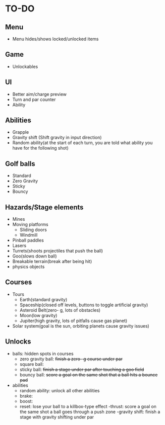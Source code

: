 # TO-DO
## Menu
- Menu hides/shows locked/unlocked items

## Game
- Unlockables

## UI
- Better aim/charge preview
- Turn and par counter
- Ability

## Abilities
- Grapple
- Gravity shift (Shift gravity in input direction)
- Random ability(at the start of each turn, you are told what ability you have for the following shot)

## Golf balls
- Standard
- Zero Gravity
- Sticky
- Bouncy

## Hazards/Stage elements
- Mines
- Moving platforms
	- Sliding doors
	- Windmill
- Pinball paddles
- Lasers
- Turrets(shoots projectiles that push the ball)
- Goo(slows down ball)
- Breakable terrain(break after being hit)
- physics objects

## Courses
- Tours
	- Earth(standard gravity)
	- Spaceship(closed off levels, buttons to toggle artificial gravity)
	- Asteroid Belt(zero- g, lots of obstacles)
	- Moon(low gravity)
	- Jupiter(high gravity, lots of pitfalls cause gas planet)
- Solar system(goal is the sun, orbiting planets cause gravity issues)

## Unlocks
- balls: hidden spots in courses
	- zero gravity ball: ~~finish a zero- g course under par~~
	- square ball: 
	- sticky ball: ~~finish a stage under par after touching a goo field~~
	- bouncy ball: ~~score a goal on the same shot that a ball hits a bounce pad~~
- abilities
	- random ability: unlock all other abilities
	- brake: 
	- boost: 
	- reset: lose your ball to a killbox-type effect
	-thrust: score a goal on the same shot a ball goes through a push zone
	-gravity shift: finish a stage with gravity shifting under par